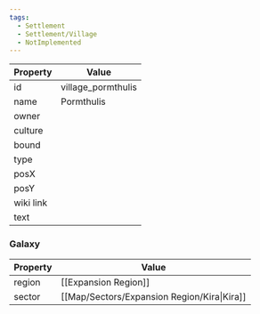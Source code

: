 ```yaml
---
tags:
  - Settlement
  - Settlement/Village
  - NotImplemented
---
```


| Property  | Value              |
| --------- | ------------------ |
| id        | village_pormthulis |
| name      | Pormthulis         |
| owner     |                    |
| culture   |                    |
| bound     |                    |
| type      |                    |
| posX      |                    |
| posY      |                    |
| wiki link |                    |
| text      |                    |

### Galaxy
| Property | Value                                       |
| -------- | ------------------------------------------- |
| region   | [[Expansion Region]]                        |
| sector   | [[Map/Sectors/Expansion Region/Kira\|Kira]] |
